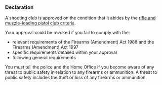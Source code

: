 ### Declaration

A shooting club is approved on the condition that it abides by the [rifle and muzzle-loading pistol club criteria](https://www.gov.uk/government/publications/approval-of-rifle-and-muzzle-loading-pistol-clubs).

Your approval could be revoked if you fail to comply with the:

* relevant requirements of the Firearms (Amendment) Act 1988 and the Firearms (Amendment) Act 1997
* specific requirements detailed within your approval
* following general requirements

You must tell the police and the Home Office if you become aware of any threat to public safety in relation to any firearms or ammunition. A threat to public safety includes the theft or loss of any firearms or ammunition.
